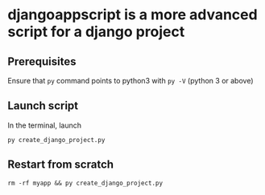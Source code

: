 # djangoappscript is a more advanced script for a django project

## Prerequisites

Ensure that `py` command points to python3 with `py -V` (python 3 or above)


## Launch script

In the terminal, launch

```shell
py create_django_project.py
```

## Restart from scratch

```shell
rm -rf myapp && py create_django_project.py
```